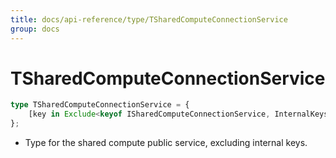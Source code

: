 ```yaml
---
title: docs/api-reference/type/TSharedComputeConnectionService
group: docs
---
```


# TSharedComputeConnectionService

```ts
type TSharedComputeConnectionService = {
    [key in Exclude<keyof ISharedComputeConnectionService, InternalKeys>]: unknown;
};
```

* Type for the shared compute public service, excluding internal keys.
